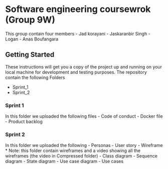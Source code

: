 # Software engineering coursewrok (Group 9W)

This group contain four members
    - Jad korayani
    - Jaskaranbir Singh
    - Logan
    - Anas Boufangara


## Getting Started

These instructions will get you a copy of the project up and running on your local machine for development and testing purposes.
The repository contain the following Folders
* Sprint_1
* Sprint_2

### Sprint 1

In this folder we uploaded the following files
    - Code of conduct
    - Docker file
    - Product backlog


### Sprint 2

In this folder we uploaded the following 
    - Personas
    - User story
    - Wireframe
        * Note: this folder contain wireframes and a video showing all the wireframes (the video in Compressed folder)
    - Class diagram
    - Sequence diagram
    - State diagram
    - Use case diagram
    - Use cases


